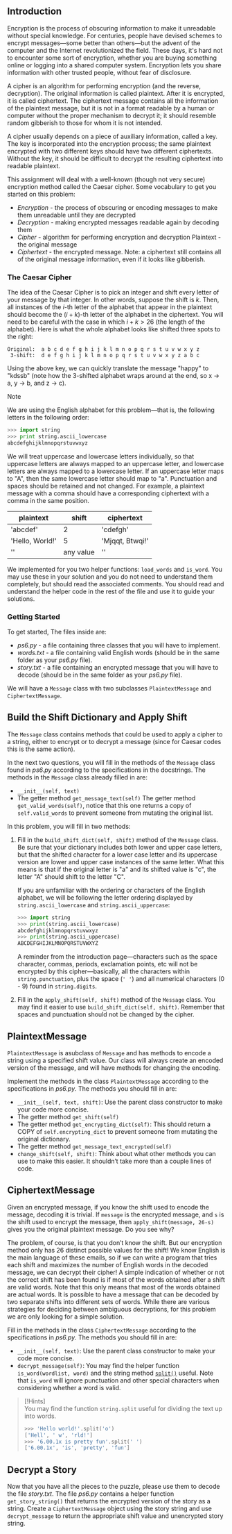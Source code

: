 ## Introduction

Encryption is the process of obscuring information to make it unreadable without special knowledge. For centuries, people have devised schemes to encrypt messages—some better than others—but the advent of the computer and the Internet revolutionized the field. These days, it's hard not to encounter some sort of encryption, whether you are buying something online or logging into a shared computer system. Encryption lets you share information with other trusted people, without fear of disclosure.

A cipher is an algorithm for performing encryption (and the reverse, decryption). The original information is called plaintext. After it is encrypted, it is called ciphertext. The ciphertext message contains all the information of the plaintext message, but it is not in a format readable by a human or computer without the proper mechanism to decrypt it; it should resemble random gibberish to those for whom it is not intended.

A cipher usually depends on a piece of auxiliary information, called a key. The key is incorporated into the encryption process; the same plaintext encrypted with two different keys should have two different ciphertexts. Without the key, it should be difficult to decrypt the resulting ciphertext into readable plaintext.

This assignment will deal with a well-known (though not very secure) encryption method called the Caesar cipher. Some vocabulary to get you started on this problem:

- *Encryption* - the process of obscuring or encoding messages to make them unreadable until they are decrypted
- *Decryption* - making encrypted messages readable again by decoding them
- *Cipher* - algorithm for performing encryption and decryption
Plaintext - the original message
- *Ciphertext* - the encrypted message. Note: a ciphertext still contains all of the original message information, even if it looks like gibberish.

### The Caesar Cipher

The idea of the Caesar Cipher is to pick an integer and shift every letter of your message by that integer. In other words, suppose the shift is $k$. Then, all instances of the $i$-th letter of the alphabet that appear in the plaintext should become the $(i+k)$-th letter of the alphabet in the ciphertext. You will need to be careful with the case in which $i + k > 26$ (the length of the alphabet). Here is what the whole alphabet looks like shifted three spots to the right:

```
Original:  a b c d e f g h i j k l m n o p q r s t u v w x y z
 3-shift:  d e f g h i j k l m n o p q r s t u v w x y z a b c
```

Using the above key, we can quickly translate the message "happy" to "kdssb" (note how the 3-shifted alphabet wraps around at the end, so x $\rightarrow$ a, y $\rightarrow$ b, and z $\rightarrow$ c).

>[!Note]
> We are using the English alphabet for this problem—that is, the following letters in the following order:
>
> ```python
> >>> import string
> >>> print string.ascii_lowercase
> abcdefghijklmnopqrstuvwxyz
> ```

We will treat uppercase and lowercase letters individually, so that uppercase letters are always mapped to an uppercase letter, and lowercase letters are always mapped to a lowercase letter. If an uppercase letter maps to "A", then the same lowercase letter should map to "a". Punctuation and spaces should be retained and not changed. For example, a plaintext message with a comma should have a corresponding ciphertext with a comma in the same position.

| plaintext | shift | ciphertext |
| --- | --- | --- |
| 'abcdef' | 2 | 'cdefgh' |
| 'Hello, World!' | 5 | 'Mjqqt, Btwqi!' |
| '' | any value | '' |

We implemented for you two helper functions: `load_words` and `is_word`. You may use these in your solution and you do not need to understand them completely, but should read the associated comments. You should read and understand the helper code in the rest of the file and use it to guide your solutions.

### Getting Started

To get started, The files inside are:

- *ps6.py* - a file containing three classes that you will have to implement.
- *words.txt* - a file containing valid English words (should be in the same folder as your *ps6.py* file).
- *story.txt* - a file containing an encrypted message that you will have to decode (should be in the same folder as your *ps6.py* file).

We will have a `Message` class with two subclasses `PlaintextMessage` and `CiphertextMessage`.

## Build the Shift Dictionary and Apply Shift

The `Message` class contains methods that could be used to apply a cipher to a string, either to encrypt or to decrypt a message (since for Caesar codes this is the same action).

In the next two questions, you will fill in the methods of the `Message` class found in *ps6.py* according to the specifications in the docstrings. The methods in the `Message` class already filled in are:

- `__init__(self, text)`
- The getter method `get_message_text(self)`
The getter method `get_valid_words(self)`, notice that this one returns a copy of `self.valid_words` to prevent someone from mutating the original list.

In this problem, you will fill in two methods:

1. Fill in the `build_shift_dict(self, shift)` method of the `Message` class. Be sure that your dictionary includes both lower and upper case letters, but that the shifted character for a lower case letter and its uppercase version are lower and upper case instances of the same letter. What this means is that if the original letter is "a" and its shifted value is "c", the letter "A" should shift to the letter "C".
    
    If you are unfamiliar with the ordering or characters of the English alphabet, we will be following the letter ordering displayed by `string.ascii_lowercase` and `string.ascii_uppercase`:
    
    ```python
    >>> import string
    >>> print(string.ascii_lowercase)
    abcdefghijklmnopqrstuvwxyz
    >>> print(string.ascii_uppercase)
    ABCDEFGHIJKLMNOPQRSTUVWXYZ
    ```
    
    A reminder from the introduction page—characters such as the space character, commas, periods, exclamation points, etc will not be encrypted by this cipher—basically, all the characters within `string.punctuation`, plus the space (`' '`) and all numerical characters (0 - 9) found in `string.digits`.
    
2. Fill in the `apply_shift(self, shift)` method of the `Message` class. You may find it easier to use `build_shift_dict(self, shift)`. Remember that spaces and punctuation should not be changed by the cipher.


## PlaintextMessage

`PlaintextMessage` is asubclass of `Message` and has methods to encode a string using a specified shift value. Our class will always create an encoded version of the message, and will have methods for changing the encoding.

Implement the methods in the class `PlaintextMessage` according to the specifications in *ps6.py*. The methods you should fill in are:

- `__init__(self, text, shift)`: Use the parent class constructor to make your code more concise.
- The getter method `get_shift(self)`
- The getter method `get_encrypting_dict(self)`: This should return a COPY of `self.encrypting_dict` to prevent someone from mutating the original dictionary.
- The getter method `get_message_text_encrypted(self)`
- `change_shift(self, shift)`: Think about what other methods you can use to make this easier. It shouldn’t take more than a couple lines of code.


## CiphertextMessage

Given an encrypted message, if you know the shift used to encode the message, decoding it is trivial. If `message` is the encrypted message, and `s` is the shift used to encrypt the message, then `apply_shift(message, 26-s)` gives you the original plaintext message. Do you see why?

The problem, of course, is that you don’t know the shift. But our encryption method only has 26 distinct possible values for the shift! We know English is the main language of these emails, so if we can write a program that tries each shift and maximizes the number of English words in the decoded message, we can decrypt their cipher! A simple indication of whether or not the correct shift has been found is if most of the words obtained after a shift are valid words. Note that this only means that most of the words obtained are actual words. It is possible to have a message that can be decoded by two separate shifts into different sets of words. While there are various strategies for deciding between ambiguous decryptions, for this problem we are only looking for a simple solution.

Fill in the methods in the class `CiphertextMessage` according to the specifications in *ps6.py*. The methods you should fill in are:

- `__init__(self, text)`: Use the parent class constructor to make your code more concise.
- `decrypt_message(self)`: You may find the helper function `is_word(wordlist, word)` and the string method [`split()`](https://docs.python.org/3/library/stdtypes.html#str.split) useful. Note that `is_word` will ignore punctuation and other special characters when considering whether a word is valid.

> [!Hints]  
> You may find the function `string.split` useful for dividing the text up into words.
>
> ```python
> >>> 'Hello world!'.split('o')
> ['Hell', ' w', 'rld!']
> >>> '6.00.1x is pretty fun'.split(' ')
> ['6.00.1x', 'is', 'pretty', 'fun']
> ```


## Decrypt a Story

Now that you have all the pieces to the puzzle, please use them to decode the file *story.txt*. The file *ps6.py* contains a helper function `get_story_string()` that returns the encrypted version of the story as a string. Create a `CiphertextMessage` object using the story string and use `decrypt_message` to return the appropriate shift value and unencrypted story string.